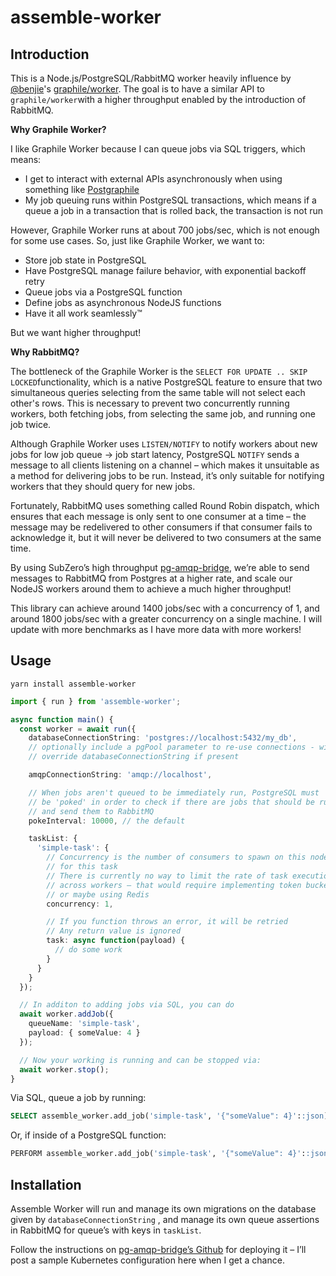 # assemble-worker

## Introduction

This is a Node.js/PostgreSQL/RabbitMQ worker heavily influence by [@benjie](https://github.com/benjie)'s [graphile/worker](#).
The goal is to have a similar API to `graphile/worker`with a higher throughput enabled by the introduction of RabbitMQ.

**Why Graphile Worker?**

I like Graphile Worker because I can queue jobs via SQL triggers, which means:

- I get to interact with external APIs asynchronously when using something like [Postgraphile](https://github.com/graphile/postgraphile)
- My job queuing runs within PostgreSQL transactions, which means if a queue a job in a transaction that is rolled back, the transaction is not run

However, Graphile Worker runs at about 700 jobs/sec, which is not enough for some use cases.
So, just like Graphile Worker, we want to:

- Store job state in PostgreSQL
- Have PostgreSQL manage failure behavior, with exponential backoff retry
- Queue jobs via a PostgreSQL function
- Define jobs as asynchronous NodeJS functions
- Have it all work seamlessly™

But we want higher throughput!

**Why RabbitMQ?**

The bottleneck of the Graphile Worker is the `SELECT FOR UPDATE .. SKIP LOCKED`functionality, which is a native PostgreSQL feature to ensure that two simultaneous queries selecting from the same table will not select each other's rows. This is necessary to prevent two concurrently running workers, both fetching jobs, from selecting the same job, and running one job twice.

Although Graphile Worker uses `LISTEN/NOTIFY` to notify workers about new jobs for low job queue -> job start latency, PostgreSQL `NOTIFY` sends a message to all clients listening on a channel – which makes it unsuitable as a method for delivering jobs to be run. Instead, it’s only suitable for notifying workers that they should query for new jobs.

Fortunately, RabbitMQ uses something called Round Robin dispatch, which ensures that each message is only sent to one consumer at a time – the message may be redelivered to other consumers if that consumer fails to acknowledge it, but it will never be delivered to two consumers at the same time.

By using SubZero’s high throughput [pg-amqp-bridge](https://github.com/subzerocloud/pg-amqp-bridge/), we’re able to send messages to RabbitMQ from Postgres at a higher rate, and scale our NodeJS workers around them to achieve a much higher throughput!

This library can achieve around 1400 jobs/sec with a concurrency of 1, and around 1800 jobs/sec with a greater concurrency on
a single machine. I will update with more benchmarks as I have more data with more workers!

## Usage

```
yarn install assemble-worker
```

```typescript
import { run } from 'assemble-worker';

async function main() {
  const worker = await run({
    databaseConnectionString: 'postgres://localhost:5432/my_db',
    // optionally include a pgPool parameter to re-use connections - will
    // override databaseConnectionString if present

    amqpConnectionString: 'amqp://localhost',

    // When jobs aren't queued to be immediately run, PostgreSQL must
    // be 'poked' in order to check if there are jobs that should be run
    // and send them to RabbitMQ
    pokeInterval: 10000, // the default

    taskList: {
      'simple-task': {
        // Concurrency is the number of consumers to spawn on this node instance
        // for this task
        // There is currently no way to limit the rate of task execution
        // across workers – that would require implementing token buckets
        // or maybe using Redis
        concurrency: 1,

        // If you function throws an error, it will be retried
        // Any return value is ignored
        task: async function(payload) {
          // do some work
        }
      }
    }
  });

  // In additon to adding jobs via SQL, you can do
  await worker.addJob({
    queueName: 'simple-task',
    payload: { someValue: 4 }
  });

  // Now your working is running and can be stopped via:
  await worker.stop();
}
```

Via SQL, queue a job by running:

```sql
SELECT assemble_worker.add_job('simple-task', '{"someValue": 4}'::json);
```

Or, if inside of a PostgreSQL function:

```sql
PERFORM assemble_worker.add_job('simple-task', '{"someValue": 4}'::json);
```

## Installation

Assemble Worker will run and manage its own migrations on the database given by `databaseConnectionString` , and manage its own queue assertions in RabbitMQ for queue’s with keys in `taskList`.

Follow the instructions on [pg-amqp-bridge’s Github](https://github.com/subzerocloud/pg-amqp-bridge/) for deploying it – I’ll post a sample Kubernetes configuration here when I get a chance.
